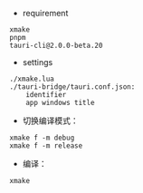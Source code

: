 
* requirement
```
xmake
pnpm
tauri-cli@2.0.0-beta.20
```

* settings
```
./xmake.lua
./tauri-bridge/tauri.conf.json: 
    identifier
    app windows title
```


* 切换编译模式：
```
xmake f -m debug
xmake f -m release
```

* 编译：
```
xmake
```
